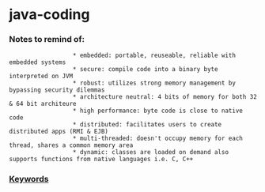 # java-coding


### Notes to remind of:
                      * embedded: portable, reuseable, reliable with embedded systems
                      * secure: compile code into a binary byte interpreted on JVM
                      * robust: utilizes strong memory management by bypassing security dilemmas
                      * architecture neutral: 4 bits of memory for both 32 & 64 bit architeure
                      * high performance: byte code is close to native code
                      * distributed: facilitates users to create distributed apps (RMI & EJB)
                      * multi-threaded: doesn't occupy memory for each thread, shares a common memory area
                      * dynamic: classes are loaded on demand also supports functions from native languages i.e. C, C++
                      
                      
### <a href="https://www.computerhope.com/jargon/j/java_reserved_words.htm#:~:text=Java%20reserved%20words%20are%20keywords,an%20error%20or%20unexpected%20result."  target=Blank>Keywords</a>
 
 



                      
                       
